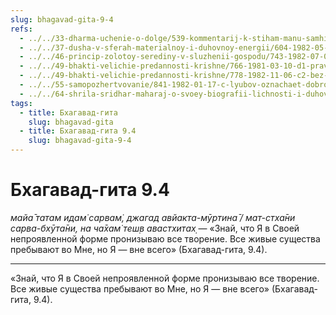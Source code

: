 ```yaml
---
slug: bhagavad-gita-9-4
refs:
  - ../../33-dharma-uchenie-o-dolge/539-kommentarij-k-stiham-manu-samhity-1-1-5-i-2-1.md
  - ../../37-dusha-v-sferah-materialnoy-i-duhovnoy-energii/604-1982-05-14-b3-bog-mozhet-prekratit-sushhestvovanie-dzhivy-ili-sovershit-samoubijstvo.md
  - ../../46-princip-zolotoy-serediny-v-sluzhenii-gospodu/743-1982-07-09-a1-asketizm-neobhodim-v-toj-stepeni-v-kotoroj-on-sposobstvuet-sluzheniyu-krishne.md
  - ../../49-bhakti-velichie-predannosti-krishne/766-1981-03-10-d1-pravo-predannyh-na-gospoda-kak-predstavitelej-svarupa-shakti.md
  - ../../49-bhakti-velichie-predannosti-krishne/778-1982-11-06-c2-bez-blagosloveniya-vajshnava-dazhe-izuchenie-pisanij-yavlyaetsya-karma-kandoj-i-ne-dast-ponimaniya-istiny.md
  - ../../55-samopozhertvovanie/841-1982-01-17-c-lyubov-oznachaet-dobrovolnaya-zhertva.md
  - ../../64-shrila-sridhar-maharaj-o-svoey-biografii-lichnosti-i-duhovnom-opyte/969-1981-03-10-b4-gospod-odnovremenno-dalek-i-blizok.md
tags:
  - title: Бхагавад-гита
    slug: bhagavad-gita
  - title: Бхагавад-гита 9.4
    slug: bhagavad-gita-9-4
---
```


# Бхагавад-гита 9.4

*майа̄ татам идам̇ сарвам̇, джагад авйакта-мӯртина̄ / мат-стха̄ни сарва-бхӯта̄ни, на ча̄хам̇ теш̣в авастхитах̣* — «Знай, что Я в Своей непроявленной форме пронизываю все творение. Все живые существа пребывают во Мне, но Я — вне всего» (Бхагавад-гита, 9.4).

---

«Знай, что Я в Своей непроявленной форме пронизываю все творение. Все живые существа пребывают во Мне, но Я — вне всего» (Бхагавад-гита, 9.4).
